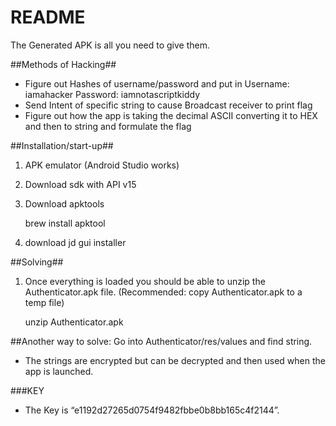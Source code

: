 # README #

The Generated APK is all you need to give them.

##Methods of Hacking##
* Figure out Hashes of username/password and put in Username: iamahacker Password: iamnotascriptkiddy
* Send Intent of specific string to cause Broadcast receiver to print flag
* Figure out how the app is taking the decimal ASCII converting it to HEX and then to string and formulate the flag

##Installation/start-up##
1. APK emulator (Android Studio works)
2. Download sdk with API v15
3. Download apktools

     brew install apktool

4. download jd gui installer 

##Solving##
 1. Once everything is loaded you should be able to unzip the Authenticator.apk file. (Recommended: copy Authenticator.apk to a temp file)

     unzip Authenticator.apk


##Another way to solve:
Go into Authenticator/res/values and find string.
   * The strings are encrypted but can be decrypted and then used when the app is launched.


###KEY
* The Key is “e1192d27265d0754f9482fbbe0b8bb165c4f2144”.